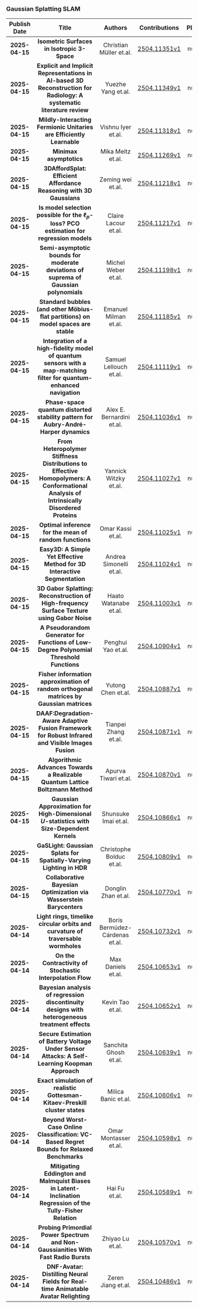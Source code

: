 
### Gaussian Splatting SLAM
|Publish Date|Title|Authors|Contributions|PDF|Code|
| :---: | :---: | :---: | :---: | :---: | :---: |
|**2025-04-15**|**Isometric Surfaces in Isotropic 3-Space**|Christian Müller et.al.|[2504.11351v1](http://arxiv.org/abs/2504.11351v1)|null|
|**2025-04-15**|**Explicit and Implicit Representations in AI-based 3D Reconstruction for Radiology: A systematic literature review**|Yuezhe Yang et.al.|[2504.11349v1](http://arxiv.org/abs/2504.11349v1)|null|
|**2025-04-15**|**Mildly-Interacting Fermionic Unitaries are Efficiently Learnable**|Vishnu Iyer et.al.|[2504.11318v1](http://arxiv.org/abs/2504.11318v1)|null|
|**2025-04-15**|**Minimax asymptotics**|Mika Meitz et.al.|[2504.11269v1](http://arxiv.org/abs/2504.11269v1)|null|
|**2025-04-15**|**3DAffordSplat: Efficient Affordance Reasoning with 3D Gaussians**|Zeming wei et.al.|[2504.11218v1](http://arxiv.org/abs/2504.11218v1)|null|
|**2025-04-15**|**Is model selection possible for the $\ell_p$-loss? PCO estimation for regression models**|Claire Lacour et.al.|[2504.11217v1](http://arxiv.org/abs/2504.11217v1)|null|
|**2025-04-15**|**Semi-asymptotic bounds for moderate deviations of suprema of Gaussian polynomials**|Michel Weber et.al.|[2504.11198v1](http://arxiv.org/abs/2504.11198v1)|null|
|**2025-04-15**|**Standard bubbles (and other Möbius-flat partitions) on model spaces are stable**|Emanuel Milman et.al.|[2504.11185v1](http://arxiv.org/abs/2504.11185v1)|null|
|**2025-04-15**|**Integration of a high-fidelity model of quantum sensors with a map-matching filter for quantum-enhanced navigation**|Samuel Lellouch et.al.|[2504.11119v1](http://arxiv.org/abs/2504.11119v1)|null|
|**2025-04-15**|**Phase-space quantum distorted stability pattern for Aubry-André-Harper dynamics**|Alex E. Bernardini et.al.|[2504.11036v1](http://arxiv.org/abs/2504.11036v1)|null|
|**2025-04-15**|**From Heteropolymer Stiffness Distributions to Effective Homopolymers: A Conformational Analysis of Intrinsically Disordered Proteins**|Yannick Witzky et.al.|[2504.11027v1](http://arxiv.org/abs/2504.11027v1)|null|
|**2025-04-15**|**Optimal inference for the mean of random functions**|Omar Kassi et.al.|[2504.11025v1](http://arxiv.org/abs/2504.11025v1)|null|
|**2025-04-15**|**Easy3D: A Simple Yet Effective Method for 3D Interactive Segmentation**|Andrea Simonelli et.al.|[2504.11024v1](http://arxiv.org/abs/2504.11024v1)|null|
|**2025-04-15**|**3D Gabor Splatting: Reconstruction of High-frequency Surface Texture using Gabor Noise**|Haato Watanabe et.al.|[2504.11003v1](http://arxiv.org/abs/2504.11003v1)|null|
|**2025-04-15**|**A Pseudorandom Generator for Functions of Low-Degree Polynomial Threshold Functions**|Penghui Yao et.al.|[2504.10904v1](http://arxiv.org/abs/2504.10904v1)|null|
|**2025-04-15**|**Fisher information approximation of random orthogonal matrices by Gaussian matrices**|Yutong Chen et.al.|[2504.10887v1](http://arxiv.org/abs/2504.10887v1)|null|
|**2025-04-15**|**DAAF:Degradation-Aware Adaptive Fusion Framework for Robust Infrared and Visible Images Fusion**|Tianpei Zhang et.al.|[2504.10871v1](http://arxiv.org/abs/2504.10871v1)|null|
|**2025-04-15**|**Algorithmic Advances Towards a Realizable Quantum Lattice Boltzmann Method**|Apurva Tiwari et.al.|[2504.10870v1](http://arxiv.org/abs/2504.10870v1)|null|
|**2025-04-15**|**Gaussian Approximation for High-Dimensional $U$-statistics with Size-Dependent Kernels**|Shunsuke Imai et.al.|[2504.10866v1](http://arxiv.org/abs/2504.10866v1)|null|
|**2025-04-15**|**GaSLight: Gaussian Splats for Spatially-Varying Lighting in HDR**|Christophe Bolduc et.al.|[2504.10809v1](http://arxiv.org/abs/2504.10809v1)|null|
|**2025-04-15**|**Collaborative Bayesian Optimization via Wasserstein Barycenters**|Donglin Zhan et.al.|[2504.10770v1](http://arxiv.org/abs/2504.10770v1)|null|
|**2025-04-14**|**Light rings, timelike circular orbits and curvature of traversable wormholes**|Boris Bermúdez-Cárdenas et.al.|[2504.10732v1](http://arxiv.org/abs/2504.10732v1)|null|
|**2025-04-14**|**On the Contractivity of Stochastic Interpolation Flow**|Max Daniels et.al.|[2504.10653v1](http://arxiv.org/abs/2504.10653v1)|null|
|**2025-04-14**|**Bayesian analysis of regression discontinuity designs with heterogeneous treatment effects**|Kevin Tao et.al.|[2504.10652v1](http://arxiv.org/abs/2504.10652v1)|null|
|**2025-04-14**|**Secure Estimation of Battery Voltage Under Sensor Attacks: A Self-Learning Koopman Approach**|Sanchita Ghosh et.al.|[2504.10639v1](http://arxiv.org/abs/2504.10639v1)|null|
|**2025-04-14**|**Exact simulation of realistic Gottesman-Kitaev-Preskill cluster states**|Milica Banic et.al.|[2504.10606v1](http://arxiv.org/abs/2504.10606v1)|null|
|**2025-04-14**|**Beyond Worst-Case Online Classification: VC-Based Regret Bounds for Relaxed Benchmarks**|Omar Montasser et.al.|[2504.10598v1](http://arxiv.org/abs/2504.10598v1)|null|
|**2025-04-14**|**Mitigating Eddington and Malmquist Biases in Latent-Inclination Regression of the Tully-Fisher Relation**|Hai Fu et.al.|[2504.10589v1](http://arxiv.org/abs/2504.10589v1)|null|
|**2025-04-14**|**Probing Primordial Power Spectrum and Non-Gaussianities With Fast Radio Bursts**|Zhiyao Lu et.al.|[2504.10570v1](http://arxiv.org/abs/2504.10570v1)|null|
|**2025-04-14**|**DNF-Avatar: Distilling Neural Fields for Real-time Animatable Avatar Relighting**|Zeren Jiang et.al.|[2504.10486v1](http://arxiv.org/abs/2504.10486v1)|null|

